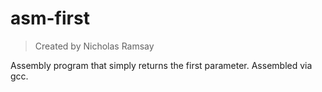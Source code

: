 # asm-first
> Created by Nicholas Ramsay

Assembly program that simply returns the first parameter. Assembled via gcc.